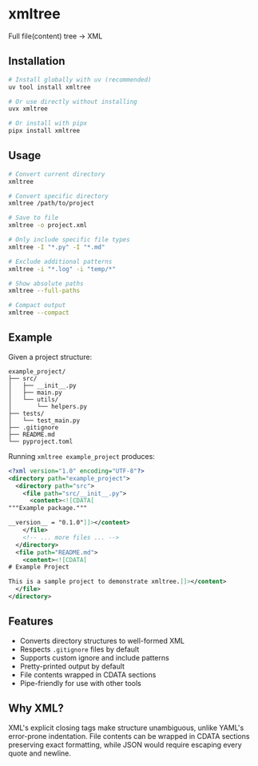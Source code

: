 # xmltree

Full file(content) tree → XML

## Installation

```bash
# Install globally with uv (recommended)
uv tool install xmltree

# Or use directly without installing
uvx xmltree

# Or install with pipx
pipx install xmltree
```


## Usage

```bash
# Convert current directory
xmltree

# Convert specific directory
xmltree /path/to/project

# Save to file
xmltree -o project.xml

# Only include specific file types
xmltree -I "*.py" -I "*.md"

# Exclude additional patterns  
xmltree -i "*.log" -i "temp/*"

# Show absolute paths
xmltree --full-paths

# Compact output
xmltree --compact
```

## Example

Given a project structure:
```
example_project/
├── src/
│   ├── __init__.py
│   ├── main.py
│   └── utils/
│       └── helpers.py
├── tests/
│   └── test_main.py
├── .gitignore
├── README.md
└── pyproject.toml
```

Running `xmltree example_project` produces:

```xml
<?xml version="1.0" encoding="UTF-8"?>
<directory path="example_project">
  <directory path="src">
    <file path="src/__init__.py">
      <content><![CDATA[
"""Example package."""

__version__ = "0.1.0"]]></content>
    </file>
    <!-- ... more files ... -->
  </directory>
  <file path="README.md">
    <content><![CDATA[
# Example Project

This is a sample project to demonstrate xmltree.]]></content>
  </file>
</directory>
```

## Features

- Converts directory structures to well-formed XML
- Respects `.gitignore` files by default
- Supports custom ignore and include patterns
- Pretty-printed output by default
- File contents wrapped in CDATA sections
- Pipe-friendly for use with other tools

## Why XML?

XML's explicit closing tags make structure unambiguous, unlike YAML's error-prone indentation. 
File contents can be wrapped in CDATA sections preserving exact formatting, while JSON would require escaping every quote and newline.

